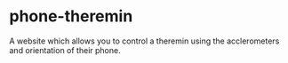 # phone-theremin
A website which allows you to control a theremin using the acclerometers and orientation of their phone.
